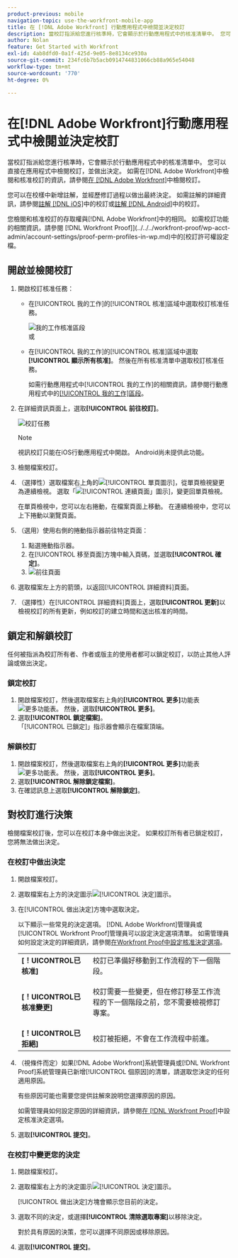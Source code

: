 ```yaml
---
product-previous: mobile
navigation-topic: use-the-workfront-mobile-app
title: 在 [!DNL Adobe Workfront] 行動應用程式中檢閱並決定校訂
description: 當校訂指派給您進行核準時，它會顯示於行動應用程式中的核准清單中。 您可以直接在應用程式中檢閱校訂，並做出決定。
author: Nolan
feature: Get Started with Workfront
exl-id: 4ab8dfd0-0a1f-425d-9e05-8e8134ce930a
source-git-commit: 234fc6b7b5acb0914744831066cb88a965e54048
workflow-type: tm+mt
source-wordcount: '770'
ht-degree: 0%

---
```


# 在[!DNL Adobe Workfront]行動應用程式中檢閱並決定校訂

當校訂指派給您進行核準時，它會顯示於行動應用程式中的核准清單中。 您可以直接在應用程式中檢閱校訂，並做出決定。 如需在[!DNL Adobe Workfront]中檢閱和核准校訂的資訊，請參閱[在 [!DNL Adobe Workfront]](../../../review-and-approve-work/proofing/reviewing-proofs-within-workfront/review-proofs-in-wf.md)中檢閱校訂。

您可以在校樣中新增註解，並經歷修訂過程以做出最終決定。 如需註解的詳細資訊，請參閱[註解 [!DNL iOS]](../../../workfront-basics/mobile-apps/using-the-workfront-mobile-app/comment-on-proofs-ios.md)中的校訂或[註解 [!DNL Android]](../../../workfront-basics/mobile-apps/using-the-workfront-mobile-app/comment-on-proofs-android.md)中的校訂。

您檢閱和核准校訂的存取權與[!DNL Adobe Workfront]中的相同。 如需校訂功能的相關資訊，請參閱 [!DNL Workfront Proof]](../../../workfront-proof/wp-acct-admin/account-settings/proof-perm-profiles-in-wp.md)中的[校訂許可權設定檔。

## 開啟並檢閱校訂

1. 開啟校訂核准任務：

   * 在[!UICONTROL 我的工作]的[!UICONTROL 核准]區域中選取校訂核准任務。

     ![我的工作核准區段](assets/mobile-mywork-approvals-338x482.png)\
      或

   * 在[!UICONTROL 我的工作]的[!UICONTROL 核准]區域中選取&#x200B;**[!UICONTROL 顯示所有核准]**。 然後在所有核准清單中選取校訂核准任務。

     如需行動應用程式中[!UICONTROL 我的工作]的相關資訊，請參閱行動應用程式中的[[!UICONTROL 我的工作]區段](../../../workfront-basics/mobile-apps/using-the-workfront-mobile-app/my-work-section-mobile.md)。

1. 在詳細資訊頁面上，選取&#x200B;**[!UICONTROL 前往校訂]**。

   ![校訂任務](assets/mobile-prooftask1-338x516.png)

   >[!NOTE]
   >
   >視訊校訂只能在iOS行動應用程式中開啟。 Android尚未提供此功能。

1. 檢閱檔案校訂。
1. （選擇性）選取檔案右上角的![[!UICONTROL 單頁圖示]](assets/mobile-proofpagingicon1-25x36.png)，從單頁檢視變更為連續檢視。 選取「![[!UICONTROL 連續頁面」圖示]](assets/mobile-proofpagingicon2-25x25.png)，變更回單頁檢視。

   在單頁檢視中，您可以左右捲動，在檔案頁面上移動。 在連續檢視中，您可以上下捲動以瀏覽頁面。

1. （選用）使用右側的捲動指示器前往特定頁面：

   1. 點選捲動指示器。
   1. 在[!UICONTROL 移至頁面]方塊中輸入頁碼，並選取&#x200B;**[!UICONTROL 確定]**。
   1. ![前往頁面](assets/mobile-gotopage-350x224.png)

1. 選取檔案左上方的箭頭，以返回[!UICONTROL 詳細資料]頁面。
1. （選擇性）在[!UICONTROL 詳細資料]頁面上，選取&#x200B;**[!UICONTROL 更新]**&#x200B;以檢視校訂的所有更新，例如校訂的建立時間和送出核准的時間。

## 鎖定和解鎖校訂

任何被指派為校訂所有者、作者或版主的使用者都可以鎖定校訂，以防止其他人評論或做出決定。

### 鎖定校訂

1. 開啟檔案校訂，然後選取檔案右上角的&#x200B;**[!UICONTROL 更多]**&#x200B;功能表![更多功能表](assets/mobile-verticalmoremenu-20x33.png)。 然後，選取&#x200B;**[!UICONTROL 更多]**。
1. 選取&#x200B;**[!UICONTROL 鎖定檔案]**。\
   「[!UICONTROL 已鎖定]」指示器會顯示在檔案頂端。

### 解鎖校訂

1. 開啟檔案校訂，然後選取檔案右上角的&#x200B;**[!UICONTROL 更多]**&#x200B;功能表![更多功能表](assets/mobile-verticalmoremenu-20x33.png)。 然後，選取&#x200B;**[!UICONTROL 更多]**。
1. 選取&#x200B;**[!UICONTROL 解除鎖定檔案]**。
1. 在確認訊息上選取&#x200B;**[!UICONTROL 解除鎖定]**。

## 對校訂進行決策

檢閱檔案校訂後，您可以在校訂本身中做出決定。 如果校訂所有者已鎖定校訂，您將無法做出決定。

### 在校訂中做出決定

1. 開啟檔案校訂。
1. 選取檔案右上方的決定圖示![[!UICONTROL 決定]圖示](assets/mobile-proofcheckmarkdecisionicon-30x30.png)。
1. 在[!UICONTROL 做出決定]方塊中選取決定。

   以下顯示一些常見的決定選項。 [!DNL Adobe Workfront]管理員或[!UICONTROL Workfront Proof]管理員可以設定決定選項清單。 如需管理員如何設定決定的詳細資訊，請參閱[在Workfront Proof中設定核准決定選項](../../../workfront-proof/wp-acct-admin/account-settings/configure-approval-decision-in-wp.md)。

   <table style="table-layout:auto"> 
    <col> 
    <col> 
    <tbody> 
     <tr> 
      <td role="rowheader"><strong>[！UICONTROL已核准]</strong></td> 
      <td>校訂已準備好移動到工作流程的下一個階段。</td> 
     </tr> 
     <tr> 
      <td role="rowheader"><strong>[！UICONTROL已核准變更]</strong></td> 
      <td> <p>校訂需要一些變更，但在修訂移至工作流程的下一個階段之前，您不需要檢視修訂專案。</p> </td> 
     </tr> 
     <tr> 
      <td role="rowheader"><strong>[！UICONTROL已拒絕]</strong></td> 
      <td>校訂被拒絕，不會在工作流程中前進。</td> 
     </tr> 
    </tbody> 
   </table>

1. （視條件而定）如果[!DNL Adobe Workfront]系統管理員或[!DNL Workfront Proof]系統管理員已新增[!UICONTROL 個原因]的清單，請選取您決定的任何適用原因。

   有些原因可能也需要您提供註解來說明您選擇原因的原因。

   如需管理員如何設定原因的詳細資訊，請參閱[在 [!DNL Workfront Proof]](../../../workfront-proof/wp-acct-admin/account-settings/configure-approval-decision-in-wp.md)中設定核准決定選項。

1. 選取&#x200B;**[!UICONTROL 提交]**。

### 在校訂中變更您的決定

1. 開啟檔案校訂。
1. 選取檔案右上方的決定圖示![[!UICONTROL 決定]圖示](assets/mobile-proofcheckmarkdecisionicon-30x30.png)。

   [!UICONTROL 做出決定]方塊會顯示您目前的決定。

1. 選取不同的決定，或選擇&#x200B;**[!UICONTROL 清除選取專案]**&#x200B;以移除決定。

   對於具有原因的決策，您可以選擇不同原因或移除原因。

1. 選取&#x200B;**[!UICONTROL 提交]**。
